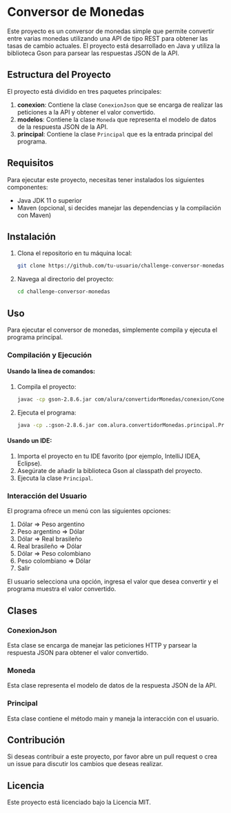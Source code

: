 # Conversor de Monedas

Este proyecto es un conversor de monedas simple que permite convertir entre varias monedas utilizando una API de tipo REST para obtener las tasas de cambio actuales. El proyecto está desarrollado en Java y utiliza la biblioteca Gson para parsear las respuestas JSON de la API.

## Estructura del Proyecto

El proyecto está dividido en tres paquetes principales:

1. **conexion**: Contiene la clase `ConexionJson` que se encarga de realizar las peticiones a la API y obtener el valor convertido.
2. **modelos**: Contiene la clase `Moneda` que representa el modelo de datos de la respuesta JSON de la API.
3. **principal**: Contiene la clase `Principal` que es la entrada principal del programa.

## Requisitos

Para ejecutar este proyecto, necesitas tener instalados los siguientes componentes:

- Java JDK 11 o superior
- Maven (opcional, si decides manejar las dependencias y la compilación con Maven)

## Instalación

1. Clona el repositorio en tu máquina local:
    ```sh
    git clone https://github.com/tu-usuario/challenge-conversor-monedas.git
    ```
2. Navega al directorio del proyecto:
    ```sh
    cd challenge-conversor-monedas
    ```

## Uso

Para ejecutar el conversor de monedas, simplemente compila y ejecuta el programa principal.

### Compilación y Ejecución

#### Usando la línea de comandos:

1. Compila el proyecto:
    ```sh
    javac -cp gson-2.8.6.jar com/alura/convertidorMonedas/conexion/ConexionJson.java com/alura/convertidorMonedas/modelos/Moneda.java com/alura/convertidorMonedas/principal/Principal.java
    ```

2. Ejecuta el programa:
    ```sh
    java -cp .:gson-2.8.6.jar com.alura.convertidorMonedas.principal.Principal
    ```

#### Usando un IDE:

1. Importa el proyecto en tu IDE favorito (por ejemplo, IntelliJ IDEA, Eclipse).
2. Asegúrate de añadir la biblioteca Gson al classpath del proyecto.
3. Ejecuta la clase `Principal`.

### Interacción del Usuario

El programa ofrece un menú con las siguientes opciones:

1. Dólar => Peso argentino
2. Peso argentino => Dólar
3. Dólar => Real brasileño
4. Real brasileño => Dólar
5. Dólar => Peso colombiano
6. Peso colombiano => Dólar
7. Salir

El usuario selecciona una opción, ingresa el valor que desea convertir y el programa muestra el valor convertido.

## Clases

###  ConexionJson

Esta clase se encarga de manejar las peticiones HTTP y parsear la respuesta JSON para obtener el valor convertido.

###  Moneda

Esta clase representa el modelo de datos de la respuesta JSON de la API.

###  Principal

Esta clase contiene el método main y maneja la interacción con el usuario.

## Contribución

Si deseas contribuir a este proyecto, por favor abre un pull request o crea un issue para discutir los cambios que deseas realizar.

## Licencia

Este proyecto está licenciado bajo la Licencia MIT.

